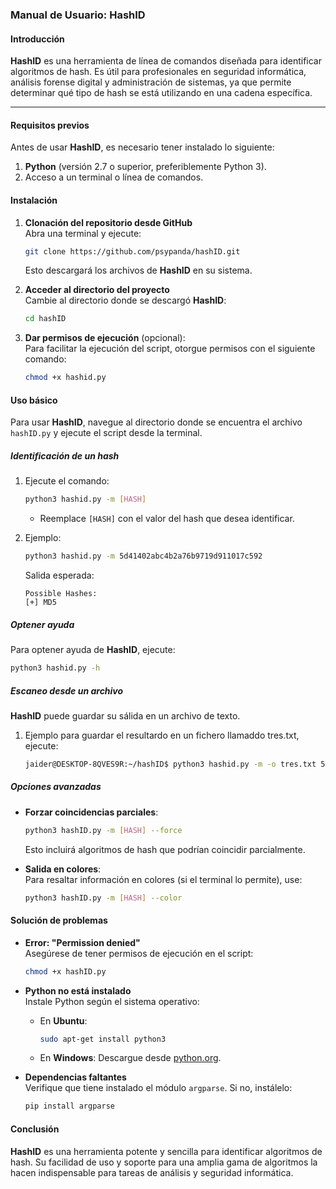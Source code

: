 ### Manual de Usuario: **HashID**

#### Introducción
**HashID** es una herramienta de línea de comandos diseñada para identificar algoritmos de hash. Es útil para profesionales en seguridad informática, análisis forense digital y administración de sistemas, ya que permite determinar qué tipo de hash se está utilizando en una cadena específica.

---

#### Requisitos previos
Antes de usar **HashID**, es necesario tener instalado lo siguiente:
1. **Python** (versión 2.7 o superior, preferiblemente Python 3).
2. Acceso a un terminal o línea de comandos.

#### Instalación
1. **Clonación del repositorio desde GitHub**  
   Abra una terminal y ejecute:
   ```bash
   git clone https://github.com/psypanda/hashID.git
   ```
   Esto descargará los archivos de **HashID** en su sistema.

2. **Acceder al directorio del proyecto**  
   Cambie al directorio donde se descargó **HashID**:
   ```bash
   cd hashID
   ```

3. **Dar permisos de ejecución** (opcional):  
   Para facilitar la ejecución del script, otorgue permisos con el siguiente comando:
   ```bash
   chmod +x hashid.py
   ```

#### Uso básico
Para usar **HashID**, navegue al directorio donde se encuentra el archivo `hashID.py` y ejecute el script desde la terminal.

##### Identificación de un hash
1. Ejecute el comando:
   ```bash
   python3 hashid.py -m [HASH]
   ```
   - Reemplace `[HASH]` con el valor del hash que desea identificar.

2. Ejemplo:
   ```bash
   python3 hashid.py -m 5d41402abc4b2a76b9719d911017c592
   ```
   Salida esperada:
   ```
   Possible Hashes:
   [+] MD5
   ```

##### Optener ayuda
Para optener ayuda de **HashID**, ejecute:
```bash
python3 hashid.py -h
```

##### Escaneo desde un archivo
**HashID** puede guardar su sálida en un archivo de texto.
1. Ejemplo para guardar el resultardo en un fichero llamaddo tres.txt, ejecute:
   ```bash
   jaider@DESKTOP-8QVES9R:~/hashID$ python3 hashid.py -m -o tres.txt 5d41402abc4b2a76b9719d911017c592
   ```

##### Opciones avanzadas
- **Forzar coincidencias parciales**:
   ```bash
   python3 hashID.py -m [HASH] --force
   ```
   Esto incluirá algoritmos de hash que podrían coincidir parcialmente.
   
- **Salida en colores**:  
   Para resaltar información en colores (si el terminal lo permite), use:
   ```bash
   python3 hashID.py -m [HASH] --color
   ```

#### Solución de problemas
- **Error: "Permission denied"**  
   Asegúrese de tener permisos de ejecución en el script:
   ```bash
   chmod +x hashID.py
   ```

- **Python no está instalado**  
   Instale Python según el sistema operativo:
   - En **Ubuntu**:
     ```bash
     sudo apt-get install python3
     ```
   - En **Windows**: Descargue desde [python.org](https://www.python.org/).

- **Dependencias faltantes**  
   Verifique que tiene instalado el módulo `argparse`. Si no, instálelo:
   ```bash
   pip install argparse
   ```

#### Conclusión
**HashID** es una herramienta potente y sencilla para identificar algoritmos de hash. Su facilidad de uso y soporte para una amplia gama de algoritmos la hacen indispensable para tareas de análisis y seguridad informática.
